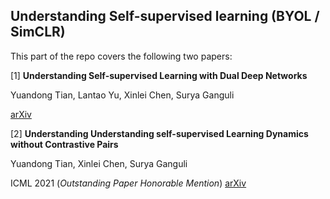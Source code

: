 ## Understanding Self-supervised learning (BYOL / SimCLR)

This part of the repo covers the following two papers:


[1] **Understanding Self-supervised Learning with Dual Deep Networks** 

Yuandong Tian, Lantao Yu, Xinlei Chen, Surya Ganguli

[arXiv](https://arxiv.org/abs/2010.00578)  

[2] **Understanding Understanding self-supervised Learning Dynamics without Contrastive Pairs** 

Yuandong Tian, Xinlei Chen, Surya Ganguli

ICML 2021 (*Outstanding Paper Honorable Mention*) [arXiv](https://arxiv.org/abs/2102.06810)


